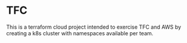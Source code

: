 # TFC
This is a terraform cloud project intended to exercise TFC and AWS by creating a
k8s cluster with namespaces available per team.
